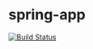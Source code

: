 # spring-app

[![Build Status](https://travis-ci.com/bassaer/spring-app.svg?branch=master)](https://travis-ci.com/bassaer/spring-app)